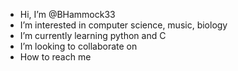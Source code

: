 - Hi, I’m @BHammock33
- I’m interested in computer science, music, biology
- I’m currently learning python and C
- I’m looking to collaborate on 
- How to reach me 

<!---
BHammock33/BHammock33 is a ✨ special ✨ repository because its `README.md` (this file) appears on your GitHub profile.
You can click the Preview link to take a look at your changes.
--->
